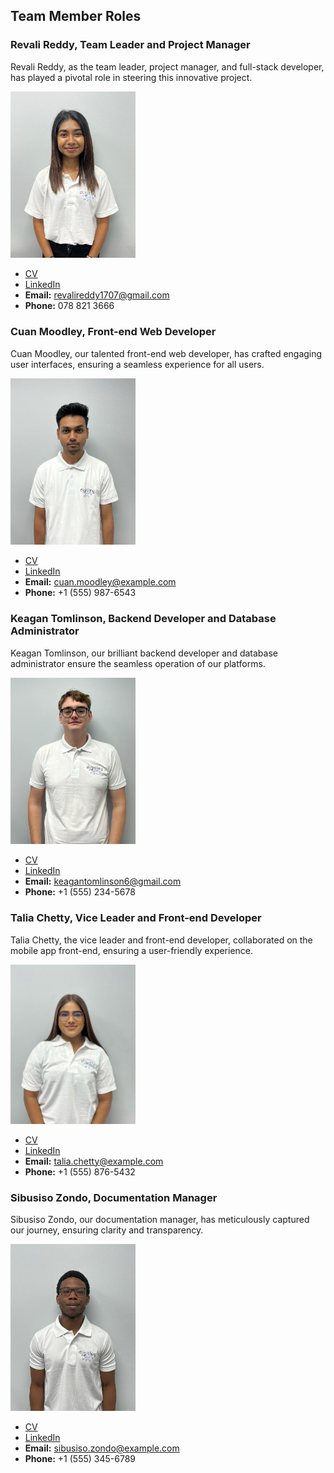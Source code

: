 ## Team Member Roles

### Revali Reddy, Team Leader and Project Manager

Revali Reddy, as the team leader, project manager, and full-stack developer, has played a pivotal role in steering this innovative project.

<img src="revali.jpg" width="200" />

- [CV](revali_cv.md)
- [LinkedIn](link-to-linkedin)
- **Email:** revalireddy1707@gmail.com
- **Phone:** 078 821 3666

### Cuan Moodley, Front-end Web Developer

Cuan Moodley, our talented front-end web developer, has crafted engaging user interfaces, ensuring a seamless experience for all users.

<img src="cuan.jpg" width="200" />

- [CV](cuan_cv.md)
- [LinkedIn](link-to-linkedin)
- **Email:** cuan.moodley@example.com
- **Phone:** +1 (555) 987-6543

### Keagan Tomlinson, Backend Developer and Database Administrator

Keagan Tomlinson, our brilliant backend developer and database administrator ensure the seamless operation of our platforms.

<img src="keagan.jpg" width="200" />

- [CV](keagan_Tomlinson_CV.md)
- [LinkedIn](https://www.linkedin.com/in/keagan-tomlinson-704812170/)
- **Email:** keagantomlinson6@gmail.com
- **Phone:** +1 (555) 234-5678

### Talia Chetty, Vice Leader and Front-end Developer

Talia Chetty, the vice leader and front-end developer, collaborated on the mobile app front-end, ensuring a user-friendly experience.

<img src="talia.jpg" width="200" />

- [CV](talia_cv.md)
- [LinkedIn](link-to-linkedin)
- **Email:** talia.chetty@example.com
- **Phone:** +1 (555) 876-5432

### Sibusiso Zondo, Documentation Manager

Sibusiso Zondo, our documentation manager, has meticulously captured our journey, ensuring clarity and transparency.

<img src="sbu.jpg" width="200" />

- [CV](sibusiso_cv.md)
- [LinkedIn](link-to-linkedin)
- **Email:** sibusiso.zondo@example.com
- **Phone:** +1 (555) 345-6789
